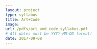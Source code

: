 ```yaml
---
layout: project
type: syllabus
title: Art+Code
image: 
url: /pdfs/art_and_code_syllabus.pdf
# All dates must be YYYY-MM-DD format!
date: 2017-09-08
---
```

